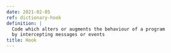 ```yaml
---
date: 2021-02-05
ref: dictionary-hook
definition: |
  Code which alters or augments the behaviour of a program
  by intercepting messages or events
title: Hook
---
```

